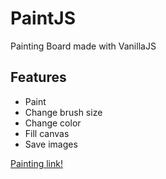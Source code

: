# PaintJS

Painting Board made with VanillaJS

## Features

- Paint
- Change brush size
- Change color
- Fill canvas
- Save images

[Painting link!](https://mingeonho1.github.io/paintjs/)
